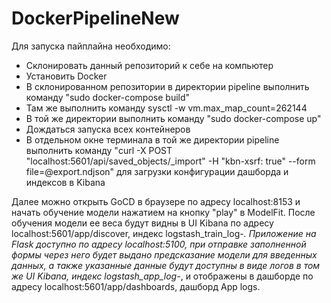 # DockerPipelineNew

Для запуска пайплайна необходимо:
* Склонировать данный репозиторий к себе на компьютер
* Установить Docker
* В склонированном репозитории в директории pipeline выполнить команду "sudo docker-compose build"
* Там же выполнить команду sysctl -w vm.max_map_count=262144
* В той же директории выполнить команду "sudo docker-compose up"
* Дождаться запуска всех контейнеров
* В отдельном окне терминала в той же директории pipeline выполнить команду "curl -X POST "localhost:5601/api/saved_objects/_import" -H "kbn-xsrf: true" --form file=@export.ndjson" для загрузки конфигурации дашборда и индексов в Kibana

Далее можно открыть GoCD в браузере по адресу localhost:8153 и начать обучение модели нажатием на кнопку "play" в ModelFit. После обучения модели ее веса будут видны в UI Kibana по адресу localhost:5601/app/discover, индекс logstash_train_log-*. Приложение на Flask доступно по адресу localhost:5100, при отправке заполненной формы через него будет выдано предсказание модели для введенных данных, а также указанные данные будут доступны в виде логов в том же UI Kibana, индекс logstash_app_log-*, и отображены в дашборде по адресу localhost:5601/app/dashboards, дашборд App logs. 
